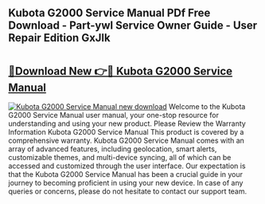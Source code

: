 ## Kubota G2000 Service Manual PDf Free Download - Part-ywl Service Owner Guide - User Repair Edition GxJlk

# <h2><a href="http://bc92365.oget.top/?id=Kubota+G2000+Service+Manual">🔗Download New 👉🔴 Kubota G2000 Service Manual</a></h2>

[![Kubota G2000 Service Manual new download](https://i.imgur.com/5g1atiW.png)](http://bc92365.oget.top/?id=Kubota+G2000+Service+Manual)
Welcome to the Kubota G2000 Service Manual user manual, your one-stop resource for understanding and using your new product. Please Review the Warranty Information Kubota G2000 Service Manual This product is covered by a comprehensive warranty. Kubota G2000 Service Manual comes with an array of advanced features, including geolocation, smart alerts, customizable themes, and multi-device syncing, all of which can be accessed and customized through the user interface. Our expectation is that the Kubota G2000 Service Manual has been a crucial guide in your journey to becoming proficient in using your new device. In case of any queries or concerns, please do not hesitate to contact our support team.
